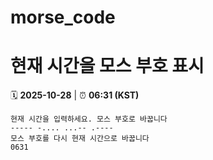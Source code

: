 # morse_code
# 현재 시간을 모스 부호 표시
<!-- MORSE_TIME_START -->
🗓️ **2025-10-28** | ⏰ **06:31 (KST)**

```
현재 시간을 입력하세요. 모스 부호로 바꿉니다
----- -.... ...-- .----
모스 부호를 다시 현재 시간으로 바꿉니다
0631
```
<!-- MORSE_TIME_END -->
